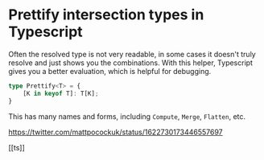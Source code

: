 # Prettify intersection types in Typescript

Often the resolved type is not very readable, in some cases it doesn't truly resolve and just shows you the combinations. With this helper, Typescript gives you a better evaluation, which is helpful for debugging.

```ts
type Prettify<T> = {
	[K in keyof T]: T[K];
}
```

This has many names and forms, including `Compute`, `Merge`, `Flatten`, etc.

https://twitter.com/mattpocockuk/status/1622730173446557697

[[ts]]